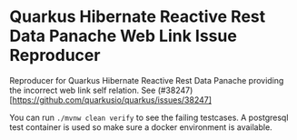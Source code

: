# Quarkus Hibernate Reactive Rest Data Panache Web Link Issue Reproducer

Reproducer for Quarkus Hibernate Reactive Rest Data Panache providing the incorrect web link self relation. See 
(#38247)[https://github.com/quarkusio/quarkus/issues/38247]

You can run `./mvnw clean verify` to see the failing testcases. A postgresql test container is used so make sure
a docker environment is available.
